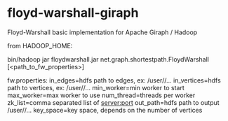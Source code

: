 floyd-warshall-giraph
=====================

Floyd-Warshall basic implementation for Apache Giraph / Hadoop 

from HADOOP_HOME:

bin/hadoop jar floydwarshall.jar net.graph.shortestpath.FloydWarshall [<path_to_fw_properties>]

fw.properties:
in_edges=hdfs path to edges, ex: /user/<user>/...
in_vertices=hdfs path to vertices, ex: /user/<user>/...
min_worker=min worker to start 
max_worker=max worker to use
num_thread=threads per worker
zk_list=comma separated list of <server:port>
out_path=hdfs path to output /user/<user>/...
key_space=key space, depends on the number of vertices